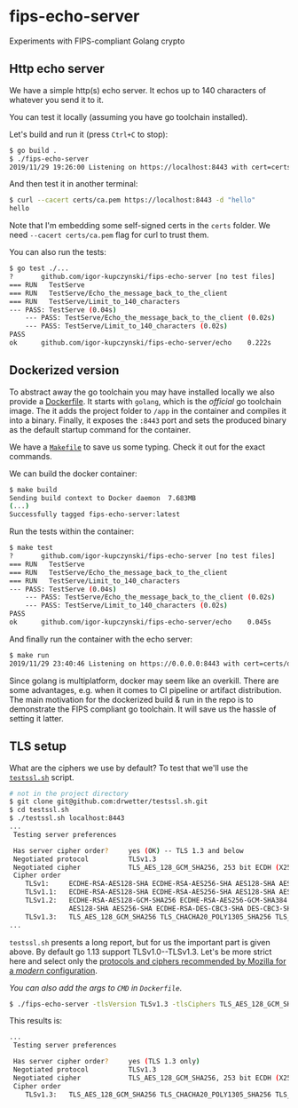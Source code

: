 # fips-echo-server

Experiments with FIPS-compliant Golang crypto

 ## Http echo server

We have a simple http(s) echo server. It echos up to 140 characters of whatever you send it to it.

You can test it locally (assuming you have go toolchain installed).

Let's build and run it (press `Ctrl+C` to stop):
```sh
$ go build .
$ ./fips-echo-server
2019/11/29 19:26:00 Listening on https://localhost:8443 with cert=certs/domain.pem and key=certs/domain.key
```

And then test it in another terminal:
```sh
$ curl --cacert certs/ca.pem https://localhost:8443 -d "hello"
hello
```

Note that I'm embedding some self-signed certs in the `certs` folder. We need `--cacert certs/ca.pem` flag for curl to trust them.

You can also run the tests:
```sh
$ go test ./...
?   	github.com/igor-kupczynski/fips-echo-server	[no test files]
=== RUN   TestServe
=== RUN   TestServe/Echo_the_message_back_to_the_client
=== RUN   TestServe/Limit_to_140_characters
--- PASS: TestServe (0.04s)
    --- PASS: TestServe/Echo_the_message_back_to_the_client (0.02s)
    --- PASS: TestServe/Limit_to_140_characters (0.02s)
PASS
ok  	github.com/igor-kupczynski/fips-echo-server/echo	0.222s
```

## Dockerized version

To abstract away the go toolchain you may have installed locally we also provide a [Dockerfile](./Dockerfile). It starts with `golang`, which is the _official_ go toolchain image. The it adds the project folder to `/app` in the container and compiles it into a binary. Finally, it exposes the `:8443` port and sets the produced binary as the default startup command for the container.

We have a [`Makefile`](./Makefile) to save us some typing. Check it out for the exact commands.

We can build the docker container:
```sh
$ make build
Sending build context to Docker daemon  7.683MB
(...)
Successfully tagged fips-echo-server:latest
```

Run the tests within the container:
```sh
$ make test
?   	github.com/igor-kupczynski/fips-echo-server	[no test files]
=== RUN   TestServe
=== RUN   TestServe/Echo_the_message_back_to_the_client
=== RUN   TestServe/Limit_to_140_characters
--- PASS: TestServe (0.04s)
    --- PASS: TestServe/Echo_the_message_back_to_the_client (0.02s)
    --- PASS: TestServe/Limit_to_140_characters (0.02s)
PASS
ok  	github.com/igor-kupczynski/fips-echo-server/echo	0.045s
```

And finally run the container with the echo server:
```sh
$ make run
2019/11/29 23:40:46 Listening on https://0.0.0.0:8443 with cert=certs/domain.pem and key=certs/domain.key
```

Since golang is multiplatform, docker may seem like an overkill. There are  some advantages, e.g. when it comes to CI pipeline or artifact distribution. The main motivation for the dockerized build & run in the repo is to demonstrate the FIPS compliant go toolchain. It will save us the hassle of setting it latter.

## TLS setup

What are the ciphers we use by default? To test that we'll use the [`testssl.sh`](https://github.com/drwetter/testssl.sh) script.
```sh
# not in the project directory
$ git clone git@github.com:drwetter/testssl.sh.git
$ cd testssl.sh
$ ./testssl.sh localhost:8443
...
 Testing server preferences

 Has server cipher order?     yes (OK) -- TLS 1.3 and below
 Negotiated protocol          TLSv1.3
 Negotiated cipher            TLS_AES_128_GCM_SHA256, 253 bit ECDH (X25519)
 Cipher order
    TLSv1:     ECDHE-RSA-AES128-SHA ECDHE-RSA-AES256-SHA AES128-SHA AES256-SHA ECDHE-RSA-DES-CBC3-SHA DES-CBC3-SHA
    TLSv1.1:   ECDHE-RSA-AES128-SHA ECDHE-RSA-AES256-SHA AES128-SHA AES256-SHA ECDHE-RSA-DES-CBC3-SHA DES-CBC3-SHA
    TLSv1.2:   ECDHE-RSA-AES128-GCM-SHA256 ECDHE-RSA-AES256-GCM-SHA384 ECDHE-RSA-CHACHA20-POLY1305 ECDHE-RSA-AES128-SHA ECDHE-RSA-AES256-SHA AES128-GCM-SHA256 AES256-GCM-SHA384
               AES128-SHA AES256-SHA ECDHE-RSA-DES-CBC3-SHA DES-CBC3-SHA
    TLSv1.3:   TLS_AES_128_GCM_SHA256 TLS_CHACHA20_POLY1305_SHA256 TLS_AES_256_GCM_SHA384
...
```

`testssl.sh` presents a long report, but for us the important part is given above. By default go 1.13 support TLSv1.0--TLSv1.3. Let's be more strict here and select only the [protocols and ciphers recommended by Mozilla for a _modern_ configuration](https://wiki.mozilla.org/Security/Server_Side_TLS).

_You can also add the args to `CMD` in `Dockerfile`_.

```sh
$ ./fips-echo-server -tlsVersion TLSv1.3 -tlsCiphers TLS_AES_128_GCM_SHA256:TLS_AES_256_GCM_SHA384:TLS_CHACHA20_POLY1305_SHA256:ECDHE-RSA-AES128-GCM-SHA256
```

This results is:
```sh
...
 Testing server preferences

 Has server cipher order?     yes (TLS 1.3 only)
 Negotiated protocol          TLSv1.3
 Negotiated cipher            TLS_AES_128_GCM_SHA256, 253 bit ECDH (X25519)
 Cipher order
    TLSv1.3:   TLS_AES_128_GCM_SHA256 TLS_CHACHA20_POLY1305_SHA256 TLS_AES_256_GCM_SHA384
```
